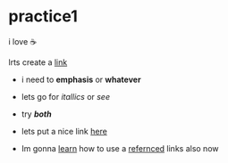 # practice1

i love :coffee:

lrts create a [link](https://www.google.com/search?q=jpg+images&rlz=1C1GCEB_enUS863US863&oq=jpg+images&aqs=chrome.0.69i59l4j69i60l2.7489j0j7&sourceid=chrome&ie=UTF-8)

* i need to **emphasis** or __whatever__
* lets go for *itallics* or _see_
* try ***both***

* lets put a nice link [here](https://en.support.wordpress.com/markdown-quick-reference/ "imp")

* Im gonna [learn](https://www.google.com/search?q=sab+moh+maya+hai+translate+in+hindi&rlz=1C1GCEB_enUS863US863&oq=sab+&aqs=chrome.2.69i57j0j35i39j0l2j69i61.3830j0j7&sourceid=chrome&ie=UTF-8 "sab moy maya hein") how to use a [refernced](https://www.google.com/search?rlz=1C1GCEB_enUS863US863&ei=z4dmXaLBBIS6sQXu0raIDg&q=kaise+banaya+jata+hai&oq=kaise+&gs_l=psy-ab.1.0.0i67l2j0l8.32249.35428..37406...1.2..0.96.539.6......0....1..gws-wiz.....10..0i71j35i39j0i131j0i10.NJKHzsc9kdI) links also now 

 
